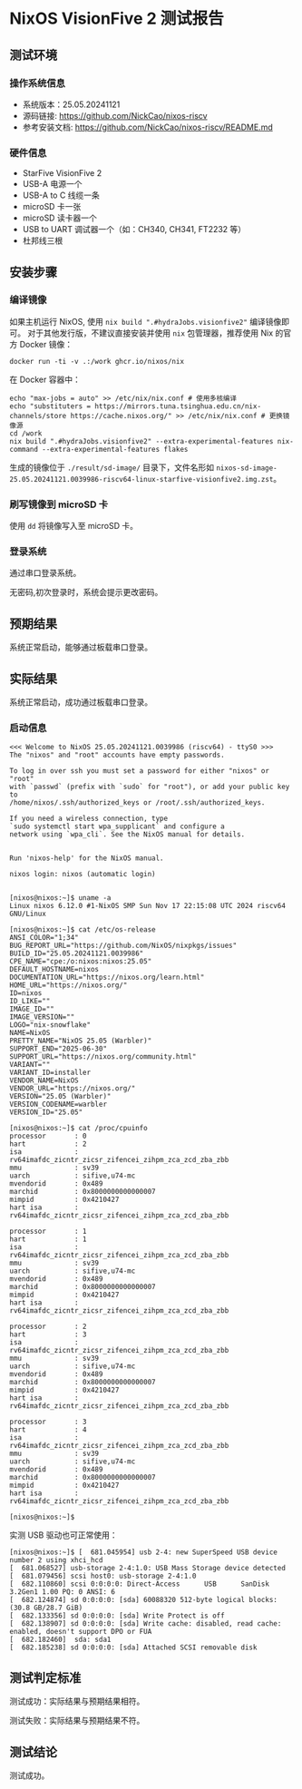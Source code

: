 # NixOS VisionFive 2 测试报告

## 测试环境

### 操作系统信息

- 系统版本：25.05.20241121
- 源码链接: https://github.com/NickCao/nixos-riscv
- 参考安装文档: https://github.com/NickCao/nixos-riscv/README.md

### 硬件信息

- StarFive VisionFive 2
- USB-A 电源一个
- USB-A to C 线缆一条
- microSD 卡一张
- microSD 读卡器一个
- USB to UART 调试器一个（如：CH340, CH341, FT2232 等）
- 杜邦线三根

## 安装步骤

### 编译镜像

如果主机运行 NixOS, 使用 `nix build ".#hydraJobs.visionfive2"` 编译镜像即可。
对于其他发行版，不建议直接安装并使用 `nix` 包管理器，推荐使用 Nix 的官方 Docker 镜像： 
```shell
docker run -ti -v .:/work ghcr.io/nixos/nix
```

在 Docker 容器中：

```shell
echo "max-jobs = auto" >> /etc/nix/nix.conf # 使用多核编译
echo "substituters = https://mirrors.tuna.tsinghua.edu.cn/nix-channels/store https://cache.nixos.org/" >> /etc/nix/nix.conf # 更换镜像源
cd /work
nix build ".#hydraJobs.visionfive2" --extra-experimental-features nix-command --extra-experimental-features flakes
```

生成的镜像位于 `./result/sd-image/` 目录下，文件名形如 `nixos-sd-image-25.05.20241121.0039986-riscv64-linux-starfive-visionfive2.img.zst`。

### 刷写镜像到 microSD 卡

使用 `dd` 将镜像写入至 microSD 卡。

### 登录系统

通过串口登录系统。

无密码,初次登录时，系统会提示更改密码。

## 预期结果

系统正常启动，能够通过板载串口登录。

## 实际结果

系统正常启动，成功通过板载串口登录。

### 启动信息

```log
<<< Welcome to NixOS 25.05.20241121.0039986 (riscv64) - ttyS0 >>>
The "nixos" and "root" accounts have empty passwords.

To log in over ssh you must set a password for either "nixos" or "root"
with `passwd` (prefix with `sudo` for "root"), or add your public key to
/home/nixos/.ssh/authorized_keys or /root/.ssh/authorized_keys.

If you need a wireless connection, type
`sudo systemctl start wpa_supplicant` and configure a
network using `wpa_cli`. See the NixOS manual for details.


Run 'nixos-help' for the NixOS manual.

nixos login: nixos (automatic login)


[nixos@nixos:~]$ uname -a
Linux nixos 6.12.0 #1-NixOS SMP Sun Nov 17 22:15:08 UTC 2024 riscv64 GNU/Linux

[nixos@nixos:~]$ cat /etc/os-release 
ANSI_COLOR="1;34"
BUG_REPORT_URL="https://github.com/NixOS/nixpkgs/issues"
BUILD_ID="25.05.20241121.0039986"
CPE_NAME="cpe:/o:nixos:nixos:25.05"
DEFAULT_HOSTNAME=nixos
DOCUMENTATION_URL="https://nixos.org/learn.html"
HOME_URL="https://nixos.org/"
ID=nixos
ID_LIKE=""
IMAGE_ID=""
IMAGE_VERSION=""
LOGO="nix-snowflake"
NAME=NixOS
PRETTY_NAME="NixOS 25.05 (Warbler)"
SUPPORT_END="2025-06-30"
SUPPORT_URL="https://nixos.org/community.html"
VARIANT=""
VARIANT_ID=installer
VENDOR_NAME=NixOS
VENDOR_URL="https://nixos.org/"
VERSION="25.05 (Warbler)"
VERSION_CODENAME=warbler
VERSION_ID="25.05"

[nixos@nixos:~]$ cat /proc/cpuinfo
processor       : 0
hart            : 2
isa             : rv64imafdc_zicntr_zicsr_zifencei_zihpm_zca_zcd_zba_zbb
mmu             : sv39
uarch           : sifive,u74-mc
mvendorid       : 0x489
marchid         : 0x8000000000000007
mimpid          : 0x4210427
hart isa        : rv64imafdc_zicntr_zicsr_zifencei_zihpm_zca_zcd_zba_zbb

processor       : 1
hart            : 1
isa             : rv64imafdc_zicntr_zicsr_zifencei_zihpm_zca_zcd_zba_zbb
mmu             : sv39
uarch           : sifive,u74-mc
mvendorid       : 0x489
marchid         : 0x8000000000000007
mimpid          : 0x4210427
hart isa        : rv64imafdc_zicntr_zicsr_zifencei_zihpm_zca_zcd_zba_zbb

processor       : 2
hart            : 3
isa             : rv64imafdc_zicntr_zicsr_zifencei_zihpm_zca_zcd_zba_zbb
mmu             : sv39
uarch           : sifive,u74-mc
mvendorid       : 0x489
marchid         : 0x8000000000000007
mimpid          : 0x4210427
hart isa        : rv64imafdc_zicntr_zicsr_zifencei_zihpm_zca_zcd_zba_zbb

processor       : 3
hart            : 4
isa             : rv64imafdc_zicntr_zicsr_zifencei_zihpm_zca_zcd_zba_zbb
mmu             : sv39
uarch           : sifive,u74-mc
mvendorid       : 0x489
marchid         : 0x8000000000000007
mimpid          : 0x4210427
hart isa        : rv64imafdc_zicntr_zicsr_zifencei_zihpm_zca_zcd_zba_zbb

[nixos@nixos:~]$
```

实测 USB 驱动也可正常使用：
```log
[nixos@nixos:~]$ [  681.045954] usb 2-4: new SuperSpeed USB device number 2 using xhci_hcd
[  681.068527] usb-storage 2-4:1.0: USB Mass Storage device detected
[  681.079456] scsi host0: usb-storage 2-4:1.0
[  682.110860] scsi 0:0:0:0: Direct-Access      USB      SanDisk 3.2Gen1 1.00 PQ: 0 ANSI: 6
[  682.124874] sd 0:0:0:0: [sda] 60088320 512-byte logical blocks: (30.8 GB/28.7 GiB)
[  682.133356] sd 0:0:0:0: [sda] Write Protect is off
[  682.138907] sd 0:0:0:0: [sda] Write cache: disabled, read cache: enabled, doesn't support DPO or FUA
[  682.182460]  sda: sda1
[  682.185238] sd 0:0:0:0: [sda] Attached SCSI removable disk
```


## 测试判定标准

测试成功：实际结果与预期结果相符。

测试失败：实际结果与预期结果不符。

## 测试结论

测试成功。
